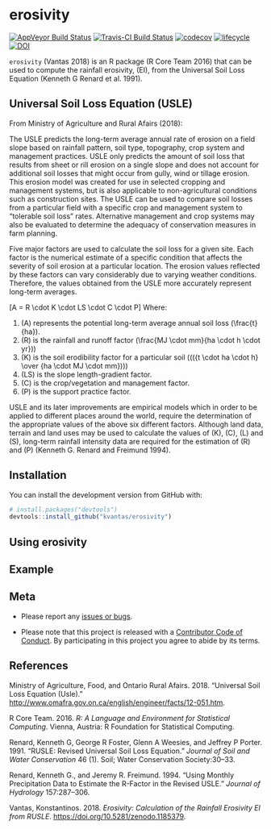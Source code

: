 <!-- README.md is generated from README.Rmd. Please edit that file -->

# erosivity

[![AppVeyor Build
Status](https://ci.appveyor.com/api/projects/status/github/kvantas/erosivity?branch=master&svg=true)](https://ci.appveyor.com/project/kvantas/erosivity)
[![Travis-CI Build
Status](https://travis-ci.org/kvantas/erosivity.svg?branch=master)](https://travis-ci.org/kvantas/erosivity)
[![codecov](https://codecov.io/github/kvantas/erosivity/branch/master/graphs/badge.svg)](https://codecov.io/gh/kvantas/erosivity)
[![lifecycle](https://img.shields.io/badge/lifecycle-experimental-orange.svg)](https://www.tidyverse.org/lifecycle/#experimental)
[![DOI](https://zenodo.org/badge/118612265.svg)](https://zenodo.org/badge/latestdoi/118612265)

`erosivity` (Vantas 2018) is an R package (R Core Team 2016) that can be
used to compute the rainfall erosivity, \(EI\), from the Universal Soil
Loss Equation (Kenneth G Renard et al. 1991).

## Universal Soil Loss Equation (USLE)

From Ministry of Agriculture and Rural Afairs (2018):

The USLE predicts the long-term average annual rate of erosion on a
field slope based on rainfall pattern, soil type, topography, crop
system and management practices. USLE only predicts the amount of soil
loss that results from sheet or rill erosion on a single slope and does
not account for additional soil losses that might occur from gully, wind
or tillage erosion. This erosion model was created for use in selected
cropping and management systems, but is also applicable to
non-agricultural conditions such as construction sites. The USLE can be
used to compare soil losses from a particular field with a specific crop
and management system to “tolerable soil loss” rates. Alternative
management and crop systems may also be evaluated to determine the
adequacy of conservation measures in farm planning.

Five major factors are used to calculate the soil loss for a given site.
Each factor is the numerical estimate of a specific condition that
affects the severity of soil erosion at a particular location. The
erosion values reflected by these factors can vary considerably due to
varying weather conditions. Therefore, the values obtained from the USLE
more accurately represent long-term averages.

\[A = R \cdot K \cdot LS \cdot C \cdot P\] Where:

1.  \(A\) represents the potential long-term average annual soil loss
    \(\frac{t}{ha}\).
2.  \(R\) is the rainfall and runoff factor
    \(\frac{MJ \cdot mm}{ha \cdot h \cdot yr})\)
3.  \(K\) is the soil erodibility factor for a particular soil
    ((\({t \cdot ha \cdot h} \over {ha \cdot MJ \cdot mm}\)))
4.  \(LS\) is the slope length-gradient factor.
5.  \(C\) is the crop/vegetation and management factor.
6.  \(P\) is the support practice factor.

USLE and its later improvements are empirical models which in order to
be applied to different places around the world, require the
determination of the appropriate values of the above six different
factors. Although land data, terrain and land uses may be used to
calculate the values of \(K\), \(C\), \(L\) and \(S\), long-term
rainfall intensity data are required for the estimation of \(R\) and
\(P\) (Kenneth G. Renard and Freimund 1994).

## Installation

You can install the development version from GitHub with:

``` r
# install.packages("devtools")
devtools::install_github("kvantas/erosivity")
```

## Using erosivity

## Example

## Meta

  - Please report any [issues or
    bugs](https://github.com/kvantas/erosivity/issues).

  - Please note that this project is released with a [Contributor Code
    of Conduct](CONDUCT.md). By participating in this project you agree
    to abide by its terms.

## References

<div id="refs" class="references">

<div id="ref-USLE">

Ministry of Agriculture, Food, and Ontario Rural Afairs. 2018.
“Universal Soil Loss Equation (Usle).”
<http://www.omafra.gov.on.ca/english/engineer/facts/12-051.htm>.

</div>

<div id="ref-CRAN">

R Core Team. 2016. *R: A Language and Environment for Statistical
Computing*. Vienna, Austria: R Foundation for Statistical Computing.

</div>

<div id="ref-renard1991rusle">

Renard, Kenneth G, George R Foster, Glenn A Weesies, and Jeffrey P
Porter. 1991. “RUSLE: Revised Universal Soil Loss Equation.” *Journal of
Soil and Water Conservation* 46 (1). Soil; Water Conservation
Society:30–33.

</div>

<div id="ref-Renard1994">

Renard, Kenneth G., and Jeremy R. Freimund. 1994. “Using Monthly
Precipitation Data to Estimate the R-Factor in the Revised USLE.”
*Journal of Hydrology* 157:287–306.

</div>

<div id="ref-vantas2018">

Vantas, Konstantinos. 2018. *Erosivity: Calculation of the Rainfall
Erosivity EI from RUSLE*. <https://doi.org/10.5281/zenodo.1185379>.

</div>

</div>
